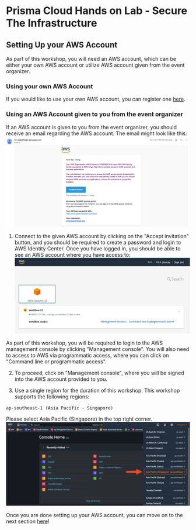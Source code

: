 # Prisma Cloud Hands on Lab - Secure The Infrastructure
## Setting Up your AWS Account
As part of this workshop, you will need an AWS account, which can be either your own AWS account or utilize AWS account given from the event organizer.

### Using your own AWS Account
If you would like to use your own AWS account, you can register one [here](https://portal.aws.amazon.com/gp/aws/developer/registration/index.html?nc2=h_ct&src=header_signup).


### Using an AWS Account given to you from the event organizer
If an AWS account is given to you from the event organizer, you should receive an email regarding the AWS account. The email might look like this:
![alt text](/resources/aws-org-invite.png?raw=true)

1. Connect to the given AWS account by clicking on the "Accept invitation" button, and you should be required to create a password and login to AWS Identity Center. Once you have logged in, you should be able to see an AWS account where you have access to:
![alt text](/resources/aws-sso-signin-page.png?raw=true)

As part of this workshop, you will be required to login to the AWS management console by clicking "Management console". You will also need to access to AWS via programmatic access, where you can click on "Command line or programmatic access". 

2. To proceed, click on "Management console", where you will be signed into the AWS account provided to you.

3. Use a single region for the duration of this workshop. This workshop supports the following regions:
```
ap-southeast-1 (Asia Pacific - Singapore)
```
Please select Asia Pacific (Singapore) in the top right corner.
![Alt text](/resources/console-home-sg.png?raw=true)

Once you are done setting up your AWS account, you can move on to the next section [here](/02-SettingUpPrismaCloud.md)!